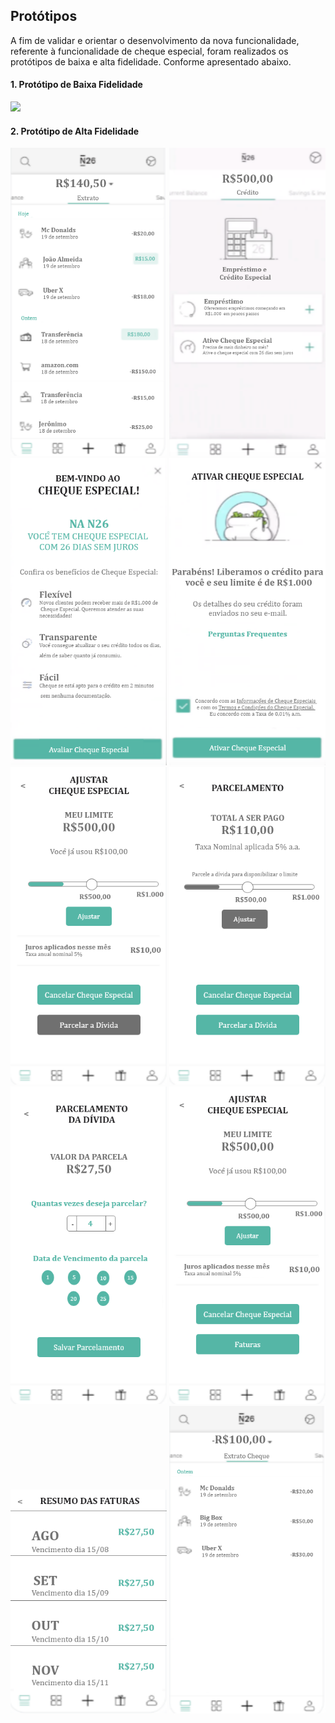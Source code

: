 ## Protótipos

A fim de validar e orientar o desenvolvimento da nova funcionalidade, referente à funcionalidade de cheque especial, foram realizados os protótipos de baixa e alta fidelidade. Conforme apresentado abaixo.

#### 1. Protótipo de Baixa Fidelidade
![](./images/prototipo_baixa_fidelidade.png)

#### 2. Protótipo de Alta Fidelidade

<div style="display:inline-block;">
    <img src="./images/prototipo-alta-fidelidade/Extrato da conta.png" width="250">
    <img src="./images/prototipo-alta-fidelidade/Escolher Cheque Especial.png" width="250">
    <img src="./images/prototipo-alta-fidelidade/Elegibilidade.png" width="250">
    <img src="./images/prototipo-alta-fidelidade/Ativar Cheque Especial.png" width="250">
    <img src="./images/prototipo-alta-fidelidade/Acompanhar limite.png" width="250">
    <img src="./images/prototipo-alta-fidelidade/Parcelamento.png" width="250">
    <img src="./images/prototipo-alta-fidelidade/Parcelamento-2.png" width="250">
    <img src="./images/prototipo-alta-fidelidade/Acompanhar limite-2.png" width="250">
    <img src="./images/prototipo-alta-fidelidade/Parcelas.png" width="250">
    <img src="./images/prototipo-alta-fidelidade/Extrato cheque.png" width="250">
</div>